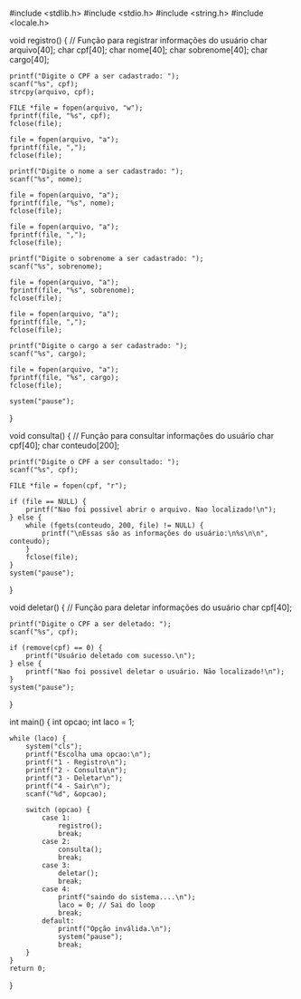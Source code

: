 #include <stdlib.h>
#include <stdio.h>
#include <string.h>
#include <locale.h>

void registro() { // Função para registrar informações do usuário
    char arquivo[40];
    char cpf[40];
    char nome[40];
    char sobrenome[40];
    char cargo[40];

    printf("Digite o CPF a ser cadastrado: ");
    scanf("%s", cpf);
    strcpy(arquivo, cpf);

    FILE *file = fopen(arquivo, "w");
    fprintf(file, "%s", cpf);
    fclose(file);

    file = fopen(arquivo, "a");
    fprintf(file, ",");
    fclose(file);

    printf("Digite o nome a ser cadastrado: ");
    scanf("%s", nome);

    file = fopen(arquivo, "a");
    fprintf(file, "%s", nome);
    fclose(file);

    file = fopen(arquivo, "a");
    fprintf(file, ",");
    fclose(file);

    printf("Digite o sobrenome a ser cadastrado: ");
    scanf("%s", sobrenome);

    file = fopen(arquivo, "a");
    fprintf(file, "%s", sobrenome);
    fclose(file);

    file = fopen(arquivo, "a");
    fprintf(file, ",");
    fclose(file);

    printf("Digite o cargo a ser cadastrado: ");
    scanf("%s", cargo);

    file = fopen(arquivo, "a");
    fprintf(file, "%s", cargo);
    fclose(file);

    system("pause");
}

void consulta() { // Função para consultar informações do usuário
    char cpf[40];
    char conteudo[200];

    printf("Digite o CPF a ser consultado: ");
    scanf("%s", cpf);

    FILE *file = fopen(cpf, "r");

    if (file == NULL) {
        printf("Nao foi possivel abrir o arquivo. Nao localizado!\n");
    } else {
        while (fgets(conteudo, 200, file) != NULL) {
            printf("\nEssas são as informações do usuário:\n%s\n\n", conteudo);
        }
        fclose(file);
    }
    system("pause");
}

void deletar() { // Função para deletar informações do usuário
    char cpf[40];

    printf("Digite o CPF a ser deletado: ");
    scanf("%s", cpf);

    if (remove(cpf) == 0) {
        printf("Usuário deletado com sucesso.\n");
    } else {
        printf("Nao foi possivel deletar o usuário. Não localizado!\n");
    }
    system("pause");
}

int main() {
    int opcao;
    int laco = 1;

    while (laco) {
        system("cls");
        printf("Escolha uma opcao:\n");
        printf("1 - Registro\n");
        printf("2 - Consulta\n");
        printf("3 - Deletar\n");
        printf("4 - Sair\n");
        scanf("%d", &opcao);

        switch (opcao) {
            case 1:
                registro();
                break;
            case 2:
                consulta();
                break;
            case 3:
                deletar();
                break;
            case 4:
            	printf("saindo do sistema....\n");
                laco = 0; // Sai do loop
                break;
            default:
                printf("Opção inválida.\n");
                system("pause");
                break;
        }
    }
    return 0;
}
